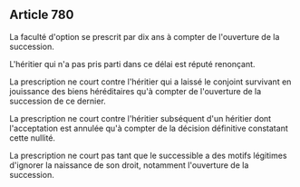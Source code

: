 Article 780
----
La faculté d'option se prescrit par dix ans à compter de l'ouverture de la
succession.

L'héritier qui n'a pas pris parti dans ce délai est réputé renonçant.

La prescription ne court contre l'héritier qui a laissé le conjoint survivant en
jouissance des biens héréditaires qu'à compter de l'ouverture de la succession
de ce dernier.

La prescription ne court contre l'héritier subséquent d'un héritier dont
l'acceptation est annulée qu'à compter de la décision définitive constatant
cette nullité.

La prescription ne court pas tant que le successible a des motifs légitimes
d'ignorer la naissance de son droit, notamment l'ouverture de la succession.
